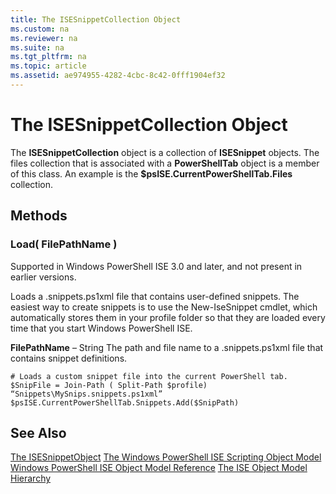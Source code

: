 ```yaml
---
title: The ISESnippetCollection Object
ms.custom: na
ms.reviewer: na
ms.suite: na
ms.tgt_pltfrm: na
ms.topic: article
ms.assetid: ae974955-4282-4cbc-8c42-0fff1904ef32
---
```

# The ISESnippetCollection Object
  The **ISESnippetCollection** object is a collection of **ISESnippet** objects. The files collection that is associated with a **PowerShellTab** object is a member of this class. An example is the **$psISE.CurrentPowerShellTab.Files** collection.

## Methods

### Load\( FilePathName \)
  Supported in Windows PowerShell ISE 3.0 and later, and not present in earlier versions. 

 Loads a .snippets.ps1xml file that contains user\-defined snippets. The easiest way to create snippets is to use the New\-IseSnippet cmdlet, which automatically stores them in your profile folder so that they are loaded every time that you start Windows PowerShell ISE.

 **FilePathName** – String
 The path and file name to a .snippets.ps1xml file that contains snippet definitions.

```
# Loads a custom snippet file into the current PowerShell tab.
$SnipFile = Join-Path ( Split-Path $profile) “Snippets\MySnips.snippets.ps1xml” $psISE.CurrentPowerShellTab.Snippets.Add($SnipPath)

```

## See Also
 [The ISESnippetObject](The-ISESnippetObject.md) 
 [The Windows PowerShell ISE Scripting Object Model](The-Windows-PowerShell-ISE-Scripting-Object-Model.md) 
 [Windows PowerShell ISE Object Model Reference](Windows-PowerShell-ISE-Object-Model-Reference.md) 
 [The ISE Object Model Hierarchy](The-ISE-Object-Model-Hierarchy.md)

  
